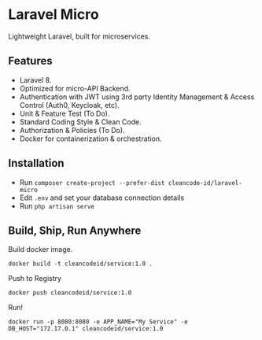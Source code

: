 # Laravel Micro
Lightweight Laravel, built for microservices.

## Features
- Laravel 8.
- Optimized for micro-API Backend.
- Authentication with JWT using 3rd party Identity Management & Access Control (Auth0, Keycloak, etc).
- Unit & Feature Test (To Do).
- Standard Coding Style & Clean Code.
- Authorization & Policies (To Do).
- Docker for containerization & orchestration.

## Installation
- Run `composer create-project --prefer-dist cleancode-id/laravel-micro`
- Edit `.env` and set your database connection details
- Run `php artisan serve`

## Build, Ship, Run Anywhere
Build docker image.
```
docker build -t cleancodeid/service:1.0 .
```
Push to Registry
```
docker push cleancodeid/service:1.0
``` 
Run!
```
docker run -p 8080:8080 -e APP_NAME="My Service" -e DB_HOST="172.17.0.1" cleancodeid/service:1.0
```
